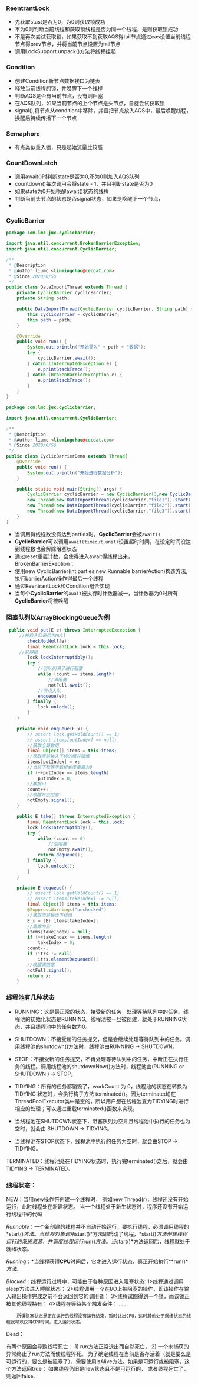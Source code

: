 ### ReentrantLock

- 先获取stast是否为0，为0则获取锁成功
- 不为0则判断当前线程和获取锁线程是否为同一个线程，是则获取锁成功
- 不是再次尝试获取锁，如果获取不到获取AQS得tail节点通过cas设置当前线程节点得prev节点，并将当前节点设置为tail节点
- 调用LockSupport.unpack()方法将线程挂起

### Condition

- 创建Condition新节点数据接口为链表
- 释放当前线程的锁，并唤醒下一个线程
- 判断AQS是否有当前节点，没有则阻塞
- 在AQS队列，如果当前节点的上个节点是头节点，自旋尝试获取锁
- signal(),将节点从condition中移除，并且把节点放入AQS中，最后唤醒线程，换醒后持续传播下一个节点

### Semaphore

- 有点类似重入锁，只是起始流量比较高

### CountDownLatch

- 调用await()时判断state是否为0,不为0则加入AQS队列
- countdown()每次调用会将state - 1，并且判断state是否为0
- 如果state为0开始唤醒await()状态的线程
- 判断当前头节点的状态是否signal状态，如果是唤醒下一个节点，
- 

### CyclicBarrier

```java
package com.lmc.juc.cyclicbarrier;

import java.util.concurrent.BrokenBarrierException;
import java.util.concurrent.CyclicBarrier;

/**
 * @Description
 * @Author liumc <liumingchao@cecdat.com>
 * @Since 2020/6/5$
 */
public class DataImportThread extends Thread {
    private CyclicBarrier cyclicBarrier;
    private String path;

    public DataImportThread(CyclicBarrier cyclicBarrier, String path) {
        this.cyclicBarrier = cyclicBarrier;
        this.path = path;
    }

    @Override
    public void run() {
        System.out.println("开始导入" + path + "数据");
        try {
            cyclicBarrier.await();
        } catch (InterruptedException e) {
            e.printStackTrace();
        } catch (BrokenBarrierException e) {
            e.printStackTrace();
        }
    }
}

```

```java
package com.lmc.juc.cyclicbarrier;

import java.util.concurrent.CyclicBarrier;

/**
 * @Description
 * @Author liumc <liumingchao@cecdat.com>
 * @Since 2020/6/5$
 */
public class CyclicBarrierDemo extends Thread{
    @Override
    public void run() {
        System.out.println("开始进行数据分析");
    }

    public static void main(String[] args) {
        CyclicBarrier cyclicBarrier = new CyclicBarrier(3,new CyclicBarrierDemo());
        new Thread(new DataImportThread(cyclicBarrier,"file1")).start();
        new Thread(new DataImportThread(cyclicBarrier,"file2")).start();
        new Thread(new DataImportThread(cyclicBarrier,"file3")).start();
    }
}

```

- 当调用得线程数没有达到parties时，**CyclicBarrier**会被`await()`
- **CyclicBarrier**可以调用`await(timeout,unit)`设置超时时间，在设定时间没达到线程数也会解除阻塞状态
- 通过reset重置计数，会使得进入await得线程出来，BrokenBarrierExeption；
- 使用new CyclicBarrier(int parties,new Runnable barrierAction)构造方法,执行barrierAction操作得最后一个线程
- 通过ReentrantLock和Condition组合实现
- 当每个**CyclicBarrier**的`await`被执行时计数器减一，当计数器为0时所有**CyclicBarrier**将被唤醒

### 阻塞队列以ArrayBlockingQueue为例

```java
 public void put(E e) throws InterruptedException {
     //校验入队是否为null
        checkNotNull(e);
        final ReentrantLock lock = this.lock;
     //获得锁
        lock.lockInterruptibly();
        try {
            //当队列满了进行阻塞
            while (count == items.length)
                //满阻塞
                notFull.await();
            //节点入队
            enqueue(e);
        } finally {
            lock.unlock();
        }
    }
```

```java
    private void enqueue(E x) {
        // assert lock.getHoldCount() == 1;
        // assert items[putIndex] == null;
        //获取全局数组
        final Object[] items = this.items;
        //获取当前输入下标的值并赋值
        items[putIndex] = x;
        //当前下标等于数组长度重置为0
        if (++putIndex == items.length)
            putIndex = 0;
        //数据+1
        count++;
        //唤醒非空阻塞
        notEmpty.signal();
    }
```

```java
    public E take() throws InterruptedException {
        final ReentrantLock lock = this.lock;
        lock.lockInterruptibly();
        try {
            while (count == 0)
                //空阻塞
                notEmpty.await();
            return dequeue();
        } finally {
            lock.unlock();
        }
    }
```

```java
    private E dequeue() {
        // assert lock.getHoldCount() == 1;
        // assert items[takeIndex] != null;
        final Object[] items = this.items;
        @SuppressWarnings("unchecked")
        //获取当前输出下标值
        E x = (E) items[takeIndex];
        //重置为空
        items[takeIndex] = null;
        if (++takeIndex == items.length)
            takeIndex = 0;
        count--;
        if (itrs != null)
            itrs.elementDequeued();
        //唤醒满阻塞
        notFull.signal();
        return x;
    }
```



### 线程池有几种状态

- RUNNING：这是最正常的状态，接受新的任务，处理等待队列中的任务。线程池的初始化状态是RUNNING。线程池被一旦被创建，就处于RUNNING状态，并且线程池中的任务数为0。

- SHUTDOWN：不接受新的任务提交，但是会继续处理等待队列中的任务。调用线程池的shutdown()方法时，线程池由RUNNING -> SHUTDOWN。

- STOP：不接受新的任务提交，不再处理等待队列中的任务，中断正在执行任务的线程。调用线程池的shutdownNow()方法时，线程池由(RUNNING or SHUTDOWN ) -> STOP。

- TIDYING：所有的任务都销毁了，workCount 为 0，线程池的状态在转换为 TIDYING 状态时，会执行钩子方法 terminated()。因为terminated()在ThreadPoolExecutor类中是空的，所以用户想在线程池变为TIDYING时进行相应的处理；可以通过重载terminated()函数来实现。

- 当线程池在SHUTDOWN状态下，阻塞队列为空并且线程池中执行的任务也为空时，就会由 SHUTDOWN -> TIDYING。

- 当线程池在STOP状态下，线程池中执行的任务为空时，就会由STOP -> TIDYING。

TERMINATED：线程池处在TIDYING状态时，执行完terminated()之后，就会由 TIDYING -> TERMINATED。

### 线程状态：

NEW：当用new操作符创建一个线程时， 例如new Thread(r)，线程还没有开始运行，此时线程处在新建状态。 当一个线程处于新生状态时，程序还没有开始运行线程中的代码

*Runnable*：一个新创建的线程并不自动开始运行，要执行线程，必须调用线程的*start()*方法。当线程对象调用*start()*方法即启动了线程，*start()*方法创建线程运行的系统资源，并调度线程运行*run()*方法。当*start()*方法返回后，线程就处于就绪状态。

*Running*：*当线程获得**CPU**时间后，它才进入运行状态，真正开始执行**run()**方法.*

*Blocked*：线程运行过程中，可能由于各种原因进入阻塞状态:
        1>线程通过调用sleep方法进入睡眠状态；
        2>线程调用一个在I/O上被阻塞的操作，即该操作在输入输出操作完成之前不会返回到它的调用者；
        3>线程试图得到一个锁，而该锁正被其他线程持有；
        4>线程在等待某个触发条件；
        ......           

        所谓阻塞状态是正在运行的线程没有运行结束，暂时让出CPU，这时其他处于就绪状态的线程就可以获得CPU时间，进入运行状态。
Dead：

有两个原因会导致线程死亡：
        1) run方法正常退出而自然死亡，
        2) 一个未捕获的异常终止了run方法而使线程猝死。
        为了确定线程在当前是否存活着（就是要么是可运行的，要么是被阻塞了），需要使用isAlive方法。如果是可运行或被阻塞，这个方法返回true； 如果线程仍旧是new状态且不是可运行的， 或者线程死亡了，则返回false.